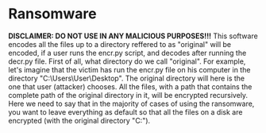 # Ransomware
**DISCLAIMER: DO NOT USE IN ANY MALICIOUS PURPOSES!!!**
This software encodes all the files up to a directory reffered to as "original" will be encoded, if a user runs the encr.py script, and decodes after running the decr.py file.
First of all, what directory do we call "original". For example, let's imagine that the victim has run the encr.py file on his computer in the directory "C:\\Users\\User\\Desktop". The original directory will here is the one that user (attacker) chooses. All the files, with a path that contains the complete path of the original directory in it, will be encrypted recursively. Here we need to say that in the majority of cases of using the ransomware, you want to leave everything as default so that all the files on a disk are encrypted (with the original directory "C:\").
